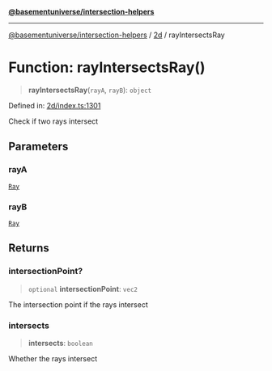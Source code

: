 [**@basementuniverse/intersection-helpers**](../../README.md)

***

[@basementuniverse/intersection-helpers](../../README.md) / [2d](../README.md) / rayIntersectsRay

# Function: rayIntersectsRay()

> **rayIntersectsRay**(`rayA`, `rayB`): `object`

Defined in: [2d/index.ts:1301](https://github.com/basementuniverse/intersection-helpers/blob/3a364a58f0714fe52065b40529091d774e3a1a50/src/2d/index.ts#L1301)

Check if two rays intersect

## Parameters

### rayA

[`Ray`](../types/type-aliases/Ray.md)

### rayB

[`Ray`](../types/type-aliases/Ray.md)

## Returns

### intersectionPoint?

> `optional` **intersectionPoint**: `vec2`

The intersection point if the rays intersect

### intersects

> **intersects**: `boolean`

Whether the rays intersect
